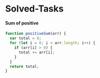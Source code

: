 # Solved-Tasks
#### Sum of positive
````javascript
function positiveSum(arr) {
  var total = 0;    
  for (let i = 0; i < arr.length; i++) {    
    if (arr[i] > 0) {                  
      total += arr[i];                 
    }
  }
  return total;                         
}


````








